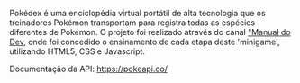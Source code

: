 Pokédex é uma enciclopédia virtual portátil de alta tecnologia que os treinadores Pokémon transportam para registra todas as espécies diferentes de Pokémon.
O projeto foi realizado através do canal <a href="https://www.youtube.com/c/ManualdoDev" target="_blank">"Manual do Dev</a>, onde foi concedido o ensinamento de cada etapa deste 'minigame', utilizando HTML5, CSS e Javascript.

Documentação da API: https://pokeapi.co/
